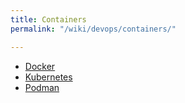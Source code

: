 ```yaml
---
title: Containers
permalink: "/wiki/devops/containers/"

---
```

* [Docker](/wiki/devops/containers/docker)
* [Kubernetes](/wiki/devops/containers/kubernetes)
* [Podman](/wiki/devops/containers/podman)